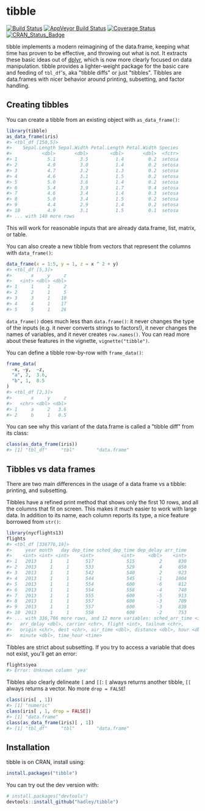 
<!-- README.md is generated from README.Rmd. Please edit that file -->
tibble
======

[![Build Status](https://travis-ci.org/hadley/tibble.svg?branch=master)](https://travis-ci.org/hadley/tibble) [![AppVeyor Build Status](https://ci.appveyor.com/api/projects/status/github/hadley/tibble?branch=master&svg=true)](https://ci.appveyor.com/project/hadley/tibble) [![Coverage Status](https://img.shields.io/codecov/c/github/hadley/tibble/master.svg)](https://codecov.io/github/hadley/tibble?branch=master) [![CRAN\_Status\_Badge](http://www.r-pkg.org/badges/version/tibble)](https://cran.r-project.org/package=tibble)

tibble implements a modern reimagining of the data.frame, keeping what time has proven to be effective, and throwing out what is not. It extracts these basic ideas out of [dplyr](https://cran.r-project.org/package=dplyr), which is now more clearly focused on data manipulation. tibble provides a lighter-weight package for the basic care and feeding of `tbl_df`'s, aka "tibble diffs" or just "tibbles". Tibbles are data.frames with nicer behavior around printing, subsetting, and factor handling.

Creating tibbles
----------------

You can create a tibble from an existing object with `as_data_frame()`:

``` r
library(tibble)
as_data_frame(iris)
#> <tbl_df [150,5]>
#>    Sepal.Length Sepal.Width Petal.Length Petal.Width Species
#>           <dbl>       <dbl>        <dbl>       <dbl>  <fctr>
#> 1           5.1         3.5          1.4         0.2  setosa
#> 2           4.9         3.0          1.4         0.2  setosa
#> 3           4.7         3.2          1.3         0.2  setosa
#> 4           4.6         3.1          1.5         0.2  setosa
#> 5           5.0         3.6          1.4         0.2  setosa
#> 6           5.4         3.9          1.7         0.4  setosa
#> 7           4.6         3.4          1.4         0.3  setosa
#> 8           5.0         3.4          1.5         0.2  setosa
#> 9           4.4         2.9          1.4         0.2  setosa
#> 10          4.9         3.1          1.5         0.1  setosa
#> ... with 140 more rows
```

This will work for reasonable inputs that are already data.frame, list, matrix, or table.

You can also create a new tibble from vectors that represent the columns with `data_frame()`:

``` r
data_frame(x = 1:5, y = 1, z = x ^ 2 + y)
#> <tbl_df [5,3]>
#>       x     y     z
#>   <int> <dbl> <dbl>
#> 1     1     1     2
#> 2     2     1     5
#> 3     3     1    10
#> 4     4     1    17
#> 5     5     1    26
```

`data_frame()` does much less than `data.frame()`: it never changes the type of the inputs (e.g. it never converts strings to factors!), it never changes the names of variables, and it never creates `row.names()`. You can read more about these features in the vignette, `vignette("tibble")`.

You can define a tibble row-by-row with `frame_data()`:

``` r
frame_data(
  ~x, ~y,  ~z,
  "a", 2,  3.6,
  "b", 1,  8.5
)
#> <tbl_df [2,3]>
#>       x     y     z
#>   <chr> <dbl> <dbl>
#> 1     a     2   3.6
#> 2     b     1   8.5
```

You can see why this variant of the data.frame is called a "tibble diff" from its class:

``` r
class(as_data_frame(iris))
#> [1] "tbl_df"     "tbl"        "data.frame"
```

Tibbles vs data frames
----------------------

There are two main differences in the usage of a data frame vs a tibble: printing, and subsetting.

Tibbles have a refined print method that shows only the first 10 rows, and all the columns that fit on screen. This makes it much easier to work with large data. In addition to its name, each column reports its type, a nice feature borrowed from `str()`:

``` r
library(nycflights13)
flights
#> <tbl_df [336776,19]>
#>     year month   day dep_time sched_dep_time dep_delay arr_time
#>    <int> <int> <int>    <int>          <int>     <dbl>    <int>
#> 1   2013     1     1      517            515         2      830
#> 2   2013     1     1      533            529         4      850
#> 3   2013     1     1      542            540         2      923
#> 4   2013     1     1      544            545        -1     1004
#> 5   2013     1     1      554            600        -6      812
#> 6   2013     1     1      554            558        -4      740
#> 7   2013     1     1      555            600        -5      913
#> 8   2013     1     1      557            600        -3      709
#> 9   2013     1     1      557            600        -3      838
#> 10  2013     1     1      558            600        -2      753
#> ... with 336,766 more rows, and 12 more variables: sched_arr_time <int>,
#>   arr_delay <dbl>, carrier <chr>, flight <int>, tailnum <chr>,
#>   origin <chr>, dest <chr>, air_time <dbl>, distance <dbl>, hour <dbl>,
#>   minute <dbl>, time_hour <time>
```

Tibbles are strict about subsetting. If you try to access a variable that does not exist, you'll get an error:

``` r
flights$yea
#> Error: Unknown column 'yea'
```

Tibbles also clearly delineate `[` and `[[`: `[` always returns another tibble, `[[` always returns a vector. No more `drop = FALSE`!

``` r
class(iris[ , 1])
#> [1] "numeric"
class(iris[ , 1, drop = FALSE])
#> [1] "data.frame"
class(as_data_frame(iris)[ , 1])
#> [1] "tbl_df"     "tbl"        "data.frame"
```

Installation
------------

tibble is on CRAN, install using:

``` r
install.packages("tibble")
```

You can try out the dev version with:

``` r
# install.packages("devtools")
devtools::install_github("hadley/tibble")
```
